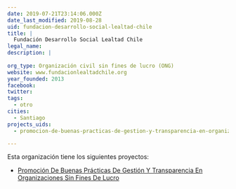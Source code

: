 ```yaml
---
date: 2019-07-21T23:14:06.000Z
date_last_modified: 2019-08-28
uid: fundacion-desarrollo-social-lealtad-chile
title: |
  Fundación Desarrollo Social Lealtad Chile
legal_name: 
description: |
  
org_type: Organización civil sin fines de lucro (ONG)
website: www.fundacionlealtadchile.org
year_founded: 2013
facebook: 
twitter: 
tags:
  - otro
cities: 
  - Santiago
projects_uids:
  - promocion-de-buenas-practicas-de-gestion-y-transparencia-en-organizaciones-sin-fines-de-lucro

---
```


Esta organización tiene los siguientes proyectos:

- [Promoción De Buenas Prácticas De Gestión Y Transparencia En Organizaciones Sin Fines De Lucro](/proyectos/promocion-de-buenas-practicas-de-gestion-y-transparencia-en-organizaciones-sin-fines-de-lucro)
